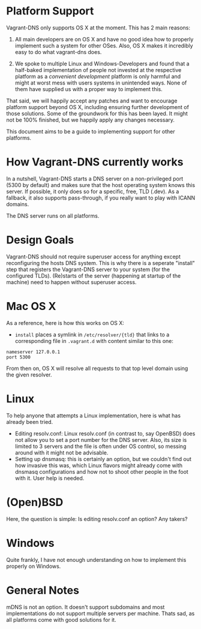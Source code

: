 Platform Support
================

Vagrant-DNS only supports OS X at the moment. This has 2 main reasons:

1) All main developers are on OS X and have no good idea how to properly implement such a system for other OSes. Also, OS X makes it incredibly easy to do what vagrant-dns does.

2) We spoke to multiple Linux and Windows-Developers and found that a half-baked implementation of people not invested at the respective platform as a _convenient development_ platform is only harmful and might at worst mess with users systems in unintended ways. None of them have supplied us with a proper way to implement this.

That said, we will happily accept any patches and want to encourage platform support beyond OS X, including ensuring further development of those solutions. Some of the groundwork for this has been layed. It might not be 100% finished, but we happily apply any changes necessary.

This document aims to be a guide to implementing support for other platforms.

How Vagrant-DNS currently works
===============================

In a nutshell, Vagrant-DNS starts a DNS server on a non-privileged port (5300 by default) and makes sure that the host operating system knows this server. If possible, it only does so for a specific, free, TLD (.dev). As a fallback, it also supports pass-through, if you really want to play with ICANN domains.

The DNS server runs on all platforms.

Design Goals
============

Vagrant-DNS should not require superuser access for anything except reconfiguring the hosts DNS system. This is why there is a seperate "install" step that registers the Vagrant-DNS server to your system (for the configured TLDs). (Re)starts of the server (happening at startup of the machine) need to happen without superuser access.

Mac OS X
========

As a reference, here is how this works on OS X:

* `install` places a symlink in `/etc/resolver/{tld}` that links to a corresponding file in `.vagrant.d` with content similar to this one:

```
nameserver 127.0.0.1
port 5300
```

From then on, OS X will resolve all requests to that top level domain using the given resolver.

Linux
=====

To help anyone that attempts a Linux implementation, here is what has already been tried.

* Editing resolv.conf: Linux resolv.conf (in contrast to, say OpenBSD) does not allow you to set a port number for the DNS server. Also, its size is limited to 3 servers and the file is often under OS control, so messing around with it might not be advisable.
* Setting up dnsmasq: this is certainly an option, but we couldn't find out how invasive this was, which Linux flavors might already come with dnsmasq configurations and how not to shoot other people in the foot with it. User help is needed.

(Open)BSD
=========

Here, the question is simple: Is editing resolv.conf an option? Any takers?

Windows
=======

Quite frankly, I have not enough understanding on how to implement this properly on Windows.

General Notes
=============

mDNS is not an option. It doesn't support subdomains and most implementations do not support multiple servers per machine. Thats sad, as all platforms come with good solutions for it.